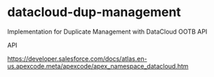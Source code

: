 # datacloud-dup-management
Implementation for Duplicate Management with DataCloud OOTB API

API

https://developer.salesforce.com/docs/atlas.en-us.apexcode.meta/apexcode/apex_namespace_datacloud.htm
